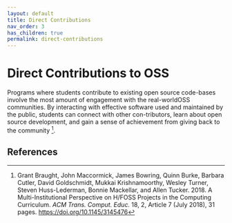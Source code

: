 ```yaml
---
layout: default
title: Direct Contributions
nav_order: 3
has_children: true
permalink: direct-contributions
---
```


# Direct Contributions to OSS

Programs where students contribute to existing open source code-bases involve the most amount of engagement with the real-worldOSS communities. By interacting with effective software used and maintained by the public, students can connect with other con-tributors, learn about open source development, and gain a sense of achievement from giving back to the community [^fn1]. 

## References

[^fn1]: Grant Braught, John Maccormick, James Bowring, Quinn Burke, Barbara Cutler, David Goldschmidt, Mukkai Krishnamoorthy, Wesley Turner, Steven Huss-Lederman, Bonnie Mackellar, and Allen Tucker. 2018. A Multi-Institutional Perspective on H/FOSS Projects in the Computing Curriculum. *ACM Trans. Comput. Educ.* 18, 2, Article 7 (July 2018), 31 pages. https://doi.org/10.1145/3145476